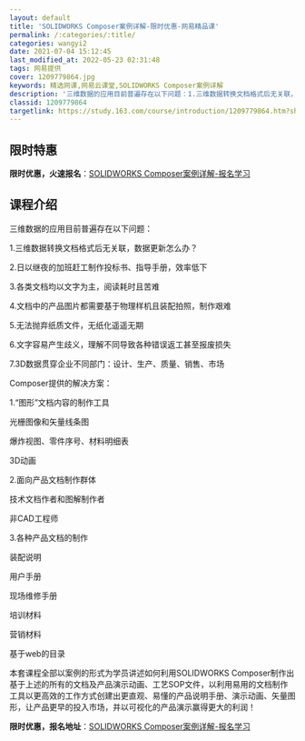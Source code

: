 ```yaml
---
layout: default
title: 'SOLIDWORKS Composer案例详解-限时优惠-网易精品课'
permalink: /:categories/:title/
categories: wangyi2
date: 2021-07-04 15:12:45
last_modified_at: 2022-05-23 02:31:48
tags: 网易提供
cover: 1209779864.jpg
keywords: 精选网课,网易云课堂,SOLIDWORKS Composer案例详解
description: '三维数据的应用目前普遍存在以下问题：1.三维数据转换文档格式后无关联，数据更新怎么办？2.日以继夜的加班赶工制作投标书、'
classid: 1209779864
targetlink: https://study.163.com/course/introduction/1209779864.htm?share=1&shareId=1025206652&utm_campaign=share&utm_medium=iphoneShare&utm_source=&utm_u=1025206652
---
```


## 限时特惠

**限时优惠，火速报名**：[SOLIDWORKS Composer案例详解-报名学习](https://study.163.com/course/introduction/1209779864.htm?share=1&shareId=1025206652&utm_campaign=share&utm_medium=iphoneShare&utm_source=&utm_u=1025206652)

## 课程介绍

三维数据的应用目前普遍存在以下问题：

1.三维数据转换文档格式后无关联，数据更新怎么办？

2.日以继夜的加班赶工制作投标书、指导手册，效率低下

3.各类文档均以文字为主，阅读耗时且苦难

4.文档中的产品图片都需要基于物理样机且装配拍照，制作艰难

5.无法抛弃纸质文件，无纸化遥遥无期

6.文字容易产生歧义，理解不同导致各种错误返工甚至报废损失

7.3D数据贯穿企业不同部门：设计、生产、质量、销售、市场

Composer提供的解决方案：

1.“图形”文档内容的制作工具

光栅图像和矢量线条图

爆炸视图、零件序号、材料明细表

3D动画

2.面向产品文档制作群体

技术文档作者和图解制作者

非CAD工程师

3.各种产品文档的制作

装配说明

用户手册

现场维修手册

培训材料

营销材料

基于web的目录

本套课程全部以案例的形式为学员讲述如何利用SOLIDWORKS Composer制作出基于上述的所有的文档及产品演示动画、工艺SOP文件，以利用易用的文档制作工具以更高效的工作方式创建出更直观、易懂的产品说明手册、演示动画、矢量图形，让产品更早的投入市场，并以可视化的产品演示赢得更大的利润！

**限时优惠，报名地址**：[SOLIDWORKS Composer案例详解-报名学习](https://study.163.com/course/introduction/1209779864.htm?share=1&shareId=1025206652&utm_campaign=share&utm_medium=iphoneShare&utm_source=&utm_u=1025206652)

